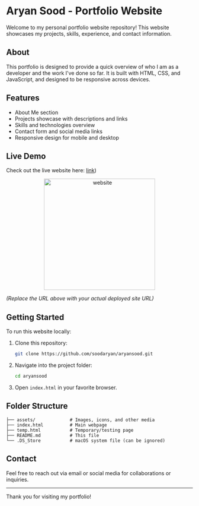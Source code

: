 # Aryan Sood - Portfolio Website

Welcome to my personal portfolio website repository! This website showcases my projects, skills, experience, and contact information.

## About

This portfolio is designed to provide a quick overview of who I am as a developer and the work I've done so far. It is built with HTML, CSS, and JavaScript, and designed to be responsive across devices.

## Features

- About Me section
- Projects showcase with descriptions and links
- Skills and technologies overview
- Contact form and social media links
- Responsive design for mobile and desktop

## Live Demo

Check out the live website here: [link](https://aryansood.vercel.app/))

<p align="center">
  <img src="https://ibb.co/pBJJvszk" alt="website" width="300" />
</p>

*(Replace the URL above with your actual deployed site URL)*

## Getting Started

To run this website locally:

1. Clone this repository:
   ```bash
   git clone https://github.com/soodaryan/aryansood.git

2. Navigate into the project folder:

   ```bash
   cd aryansood
   ```
3. Open `index.html` in your favorite browser.

## Folder Structure

```
├── assets/             # Images, icons, and other media
├── index.html          # Main webpage
├── temp.html           # Temporary/testing page
├── README.md           # This file
└── .DS_Store           # macOS system file (can be ignored)
```

## Contact

Feel free to reach out via email or social media for collaborations or inquiries.

---

Thank you for visiting my portfolio!


